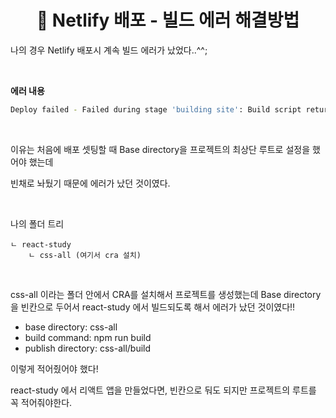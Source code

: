 # <div align="center">🚨 Netlify 배포 - 빌드 에러 해결방법</div>

나의 경우 Netlify 배포시 계속 빌드 에러가 났었다..^^;

<br>

**에러 내용**

```bash
Deploy failed - Failed during stage 'building site': Build script returned non-zero exit code: 2
```

<br>

이유는 처음에 배포 셋팅할 때 Base directory을 프로젝트의 최상단 루트로 설정을 했어야 했는데

빈채로 놔뒀기 때문에 에러가 났던 것이였다.

<br>

나의 폴더 트리

```
ㄴ react-study
    ㄴ css-all (여기서 cra 설치)
```

<br>

css-all 이라는 폴더 안에서 CRA를 설치해서 프로젝트를 생성했는데
Base directory 을 빈칸으로 두어서 react-study 에서 빌드되도록 해서 에러가 났던 것이였다!!

- base directory: css-all
- build command: npm run build
- publish directory: css-all/build

이렇게 적어줬어야 했다!

react-study 에서 리액트 앱을 만들었다면, 빈칸으로 둬도 되지만 프로젝트의 루트를 꼭 적어줘야한다.
